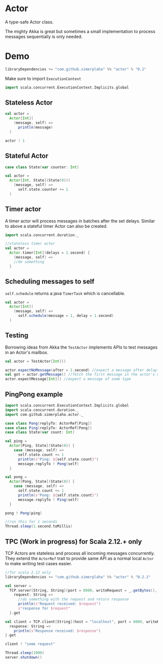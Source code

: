 # Actor

A type-safe Actor class.

The mighty Akka is great but sometimes a small implementation to process messages sequentially 
is only needed.

# Demo
```scala
libraryDependencies += "com.github.simerplaha" %% "actor" % "0.2"
```
Make sure to import `ExecutionContext`
```scala
import scala.concurrent.ExecutionContext.Implicits.global
```

## Stateless Actor

```scala
val actor =
  Actor[Int](
    (message, self) =>
      println(message)
  )

actor ! 1
```

## Stateful Actor
```scala
case class State(var counter: Int)

val actor =
  Actor[Int, State](State(0))(
    (message, self) =>
      self.state.counter += 1
  )
```

## Timer actor
A timer actor will process messages in batches after the set delays. Similar to above a stateful timer Actor
can also be created.

```scala
import scala.concurrent.duration._

//stateless timer actor
val actor =
  Actor.timer[Int](delays = 1.second) {
    (message, self) =>
    //do something
  }
```

## Scheduling messages to self
`self.schedule` returns a java `TimerTask` which is cancellable.

```scala
val actor =
  Actor[Int](
    (message, self) =>
      self.schedule(message = 1, delay = 1.second)  
  )
```

## Testing
Borrowing ideas from Akka the `TestActor` implements APIs to test messages in an Actor's mailbox.

```scala
val actor = TestActor[Int]()

actor.expectNoMessage(after = 1.second) //expect a message after delay in the Actor's mailbox
val got = actor.getMessage() //fetch the first message in the actor's mailbox
actor.expectMessage[Int]() //expect a message of some type
```

## PingPong example

```scala
import scala.concurrent.ExecutionContext.Implicits.global
import scala.concurrent.duration._
import com.github.simerplaha.actor._

case class Pong(replyTo: ActorRef[Ping])
case class Ping(replyTo: ActorRef[Pong])
case class State(var count: Int)

val ping =
  Actor[Ping, State](State(0)) {
    case (message, self) =>
      self.state.count += 1
      println(s"Ping: ${self.state.count}")
      message.replyTo ! Pong(self)
  }

val pong =
  Actor[Pong, State](State(0)) {
    case (message, self) =>
      self.state.count += 1
      println(s"Pong: ${self.state.count}")
      message.replyTo ! Ping(self)
  }

pong ! Pong(ping)

//run this for 1 seconds
Thread.sleep(1.second.toMillis)
```

## TPC (Work in progress) for Scala 2.12.+ only

TCP Actors are stateless and process all incoming messages concurrently. They extend the
`ActorRef` trait to provide same API as a normal local `Actor` to make writing test cases easier.

```scala
//for scala 2.12 only
libraryDependencies += "com.github.simerplaha" %% "actor" % "0.2.1"
```

```scala
val server =
  TCP.server[String, String](port = 8000, writeRequest = _.getBytes(), readRequest = new String(_), writeResponse = _.getBytes()) {
    request: String =>
      //do something with the request and return response
      println(s"Request received: $request")
      s"response for $request"
  }.get

val client = TCP.client[String](host = "localhost", port = 8000, writeRequest = _.getBytes(), readResponse = new String(_)) {
  response: String =>
    println(s"Response received: $response")
}.get

client ! "some request"

Thread.sleep(1000)
server.shutdown()
```